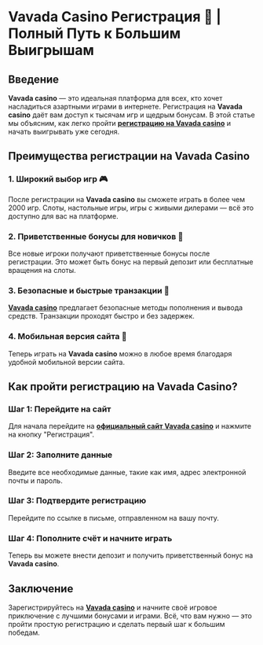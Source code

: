 # Vavada Casino Регистрация 🎰 | Полный Путь к Большим Выигрышам

## Введение

**Vavada casino** — это идеальная платформа для всех, кто хочет насладиться азартными играми в интернете. Регистрация на **Vavada casino** даёт вам доступ к тысячам игр и щедрым бонусам. В этой статье мы объясним, как легко пройти **[регистрацию на Vavada casino](https://vavadapartner.pro/?promo=ea5c9275-6854-4505-94fc-95ab18221945-linkb2)** и начать выигрывать уже сегодня.

## Преимущества регистрации на Vavada Casino

### 1. Широкий выбор игр 🎮

После регистрации на **Vavada casino** вы сможете играть в более чем 2000 игр. Слоты, настольные игры, игры с живыми дилерами — всё это доступно для вас на платформе.

### 2. Приветственные бонусы для новичков 🎁

Все новые игроки получают приветственные бонусы после регистрации. Это может быть бонус на первый депозит или бесплатные вращения на слоты.

### 3. Безопасные и быстрые транзакции 💼

**[Vavada casino](https://vavadapartner.pro/?promo=ea5c9275-6854-4505-94fc-95ab18221945-linkb2)** предлагает безопасные методы пополнения и вывода средств. Транзакции проходят быстро и без задержек.

### 4. Мобильная версия сайта 📱

Теперь играть на **Vavada casino** можно в любое время благодаря удобной мобильной версии сайта.

## Как пройти регистрацию на Vavada Casino?

### Шаг 1: Перейдите на сайт

Для начала перейдите на **[официальный сайт Vavada casino](https://vavadapartner.pro/?promo=ea5c9275-6854-4505-94fc-95ab18221945-linkb2)** и нажмите на кнопку "Регистрация".

### Шаг 2: Заполните данные

Введите все необходимые данные, такие как имя, адрес электронной почты и пароль.

### Шаг 3: Подтвердите регистрацию

Перейдите по ссылке в письме, отправленном на вашу почту.

### Шаг 4: Пополните счёт и начните играть

Теперь вы можете внести депозит и получить приветственный бонус на **Vavada casino**.

## Заключение

Зарегистрируйтесь на **[Vavada casino](https://vavadapartner.pro/?promo=ea5c9275-6854-4505-94fc-95ab18221945-linkb2)** и начните своё игровое приключение с лучшими бонусами и играми. Всё, что вам нужно — это пройти простую регистрацию и сделать первый шаг к большим победам.

